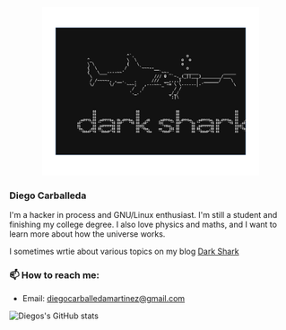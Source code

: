 <p align="center">
  <img height="300" src="dark_shark_logo.svg">
</p>

### Diego Carballeda


I'm a hacker in process and GNU/Linux enthusiast. I'm still a student and finishing my college degree. I also love physics and maths, and I want to learn more about how the universe works.

I sometimes wrtie about various topics on my blog [Dark Shark](https://diegocarba99.github.io/)


### 📫 How to reach me:

- Email: [diegocarballedamartinez@gmail.com](mailto:diegocarballedamartinez@gmail.com)


![Diegos's GitHub stats](https://github-readme-stats.vercel.app/api?diegocarba99=anuraghazra&show_icons=true)
